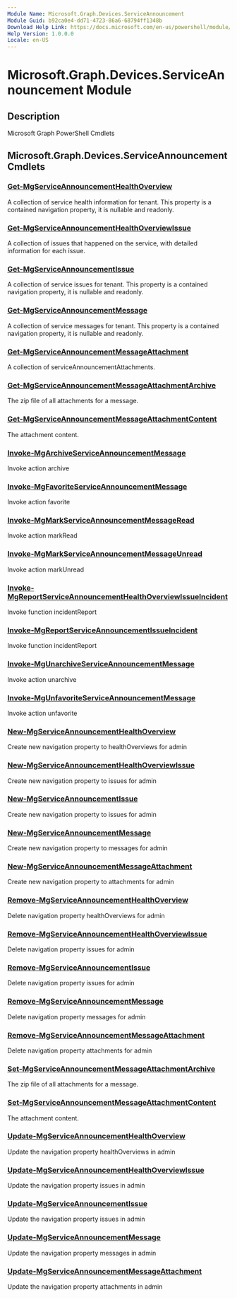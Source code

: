 ```yaml
---
Module Name: Microsoft.Graph.Devices.ServiceAnnouncement
Module Guid: b92ca0e4-dd71-4723-86a6-68794ff1348b
Download Help Link: https://docs.microsoft.com/en-us/powershell/module/microsoft.graph.devices.serviceannouncement
Help Version: 1.0.0.0
Locale: en-US
---
```


# Microsoft.Graph.Devices.ServiceAnnouncement Module
## Description
Microsoft Graph PowerShell Cmdlets

## Microsoft.Graph.Devices.ServiceAnnouncement Cmdlets
### [Get-MgServiceAnnouncementHealthOverview](Get-MgServiceAnnouncementHealthOverview.md)
A collection of service health information for tenant.
This property is a contained navigation property, it is nullable and readonly.

### [Get-MgServiceAnnouncementHealthOverviewIssue](Get-MgServiceAnnouncementHealthOverviewIssue.md)
A collection of issues that happened on the service, with detailed information for each issue.

### [Get-MgServiceAnnouncementIssue](Get-MgServiceAnnouncementIssue.md)
A collection of service issues for tenant.
This property is a contained navigation property, it is nullable and readonly.

### [Get-MgServiceAnnouncementMessage](Get-MgServiceAnnouncementMessage.md)
A collection of service messages for tenant.
This property is a contained navigation property, it is nullable and readonly.

### [Get-MgServiceAnnouncementMessageAttachment](Get-MgServiceAnnouncementMessageAttachment.md)
A collection of serviceAnnouncementAttachments.

### [Get-MgServiceAnnouncementMessageAttachmentArchive](Get-MgServiceAnnouncementMessageAttachmentArchive.md)
The zip file of all attachments for a message.

### [Get-MgServiceAnnouncementMessageAttachmentContent](Get-MgServiceAnnouncementMessageAttachmentContent.md)
The attachment content.

### [Invoke-MgArchiveServiceAnnouncementMessage](Invoke-MgArchiveServiceAnnouncementMessage.md)
Invoke action archive

### [Invoke-MgFavoriteServiceAnnouncementMessage](Invoke-MgFavoriteServiceAnnouncementMessage.md)
Invoke action favorite

### [Invoke-MgMarkServiceAnnouncementMessageRead](Invoke-MgMarkServiceAnnouncementMessageRead.md)
Invoke action markRead

### [Invoke-MgMarkServiceAnnouncementMessageUnread](Invoke-MgMarkServiceAnnouncementMessageUnread.md)
Invoke action markUnread

### [Invoke-MgReportServiceAnnouncementHealthOverviewIssueIncident](Invoke-MgReportServiceAnnouncementHealthOverviewIssueIncident.md)
Invoke function incidentReport

### [Invoke-MgReportServiceAnnouncementIssueIncident](Invoke-MgReportServiceAnnouncementIssueIncident.md)
Invoke function incidentReport

### [Invoke-MgUnarchiveServiceAnnouncementMessage](Invoke-MgUnarchiveServiceAnnouncementMessage.md)
Invoke action unarchive

### [Invoke-MgUnfavoriteServiceAnnouncementMessage](Invoke-MgUnfavoriteServiceAnnouncementMessage.md)
Invoke action unfavorite

### [New-MgServiceAnnouncementHealthOverview](New-MgServiceAnnouncementHealthOverview.md)
Create new navigation property to healthOverviews for admin

### [New-MgServiceAnnouncementHealthOverviewIssue](New-MgServiceAnnouncementHealthOverviewIssue.md)
Create new navigation property to issues for admin

### [New-MgServiceAnnouncementIssue](New-MgServiceAnnouncementIssue.md)
Create new navigation property to issues for admin

### [New-MgServiceAnnouncementMessage](New-MgServiceAnnouncementMessage.md)
Create new navigation property to messages for admin

### [New-MgServiceAnnouncementMessageAttachment](New-MgServiceAnnouncementMessageAttachment.md)
Create new navigation property to attachments for admin

### [Remove-MgServiceAnnouncementHealthOverview](Remove-MgServiceAnnouncementHealthOverview.md)
Delete navigation property healthOverviews for admin

### [Remove-MgServiceAnnouncementHealthOverviewIssue](Remove-MgServiceAnnouncementHealthOverviewIssue.md)
Delete navigation property issues for admin

### [Remove-MgServiceAnnouncementIssue](Remove-MgServiceAnnouncementIssue.md)
Delete navigation property issues for admin

### [Remove-MgServiceAnnouncementMessage](Remove-MgServiceAnnouncementMessage.md)
Delete navigation property messages for admin

### [Remove-MgServiceAnnouncementMessageAttachment](Remove-MgServiceAnnouncementMessageAttachment.md)
Delete navigation property attachments for admin

### [Set-MgServiceAnnouncementMessageAttachmentArchive](Set-MgServiceAnnouncementMessageAttachmentArchive.md)
The zip file of all attachments for a message.

### [Set-MgServiceAnnouncementMessageAttachmentContent](Set-MgServiceAnnouncementMessageAttachmentContent.md)
The attachment content.

### [Update-MgServiceAnnouncementHealthOverview](Update-MgServiceAnnouncementHealthOverview.md)
Update the navigation property healthOverviews in admin

### [Update-MgServiceAnnouncementHealthOverviewIssue](Update-MgServiceAnnouncementHealthOverviewIssue.md)
Update the navigation property issues in admin

### [Update-MgServiceAnnouncementIssue](Update-MgServiceAnnouncementIssue.md)
Update the navigation property issues in admin

### [Update-MgServiceAnnouncementMessage](Update-MgServiceAnnouncementMessage.md)
Update the navigation property messages in admin

### [Update-MgServiceAnnouncementMessageAttachment](Update-MgServiceAnnouncementMessageAttachment.md)
Update the navigation property attachments in admin

